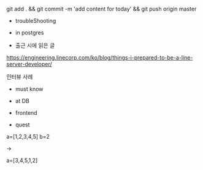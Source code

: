 
git add . && git commit -m 'add content for today' && git push origin master

- troubleShooting


- in postgres


- 출근 시에 읽은 글 

https://engineering.linecorp.com/ko/blog/things-i-prepared-to-be-a-line-server-developer/

인터뷰 사례 

- must know 




- at DB 


- frontend

- quest

a=[1,2,3,4,5]
b=2

-> 

a=[3,4,5,1,2]

